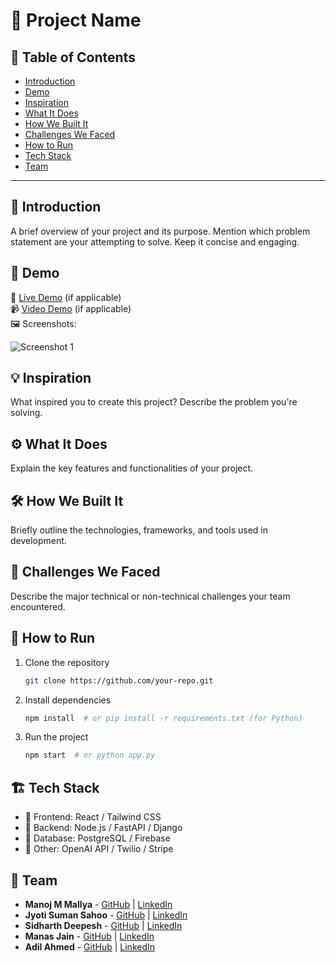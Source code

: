 # 🚀 Project Name

## 📌 Table of Contents
- [Introduction](href= "#introduction")
- [Demo](#demo)
- [Inspiration](#inspiration)
- [What It Does](#what-it-does)
- [How We Built It](#how-we-built-it)
- [Challenges We Faced](#challenges-we-faced)
- [How to Run](#how-to-run)
- [Tech Stack](#tech-stack)
- [Team](#team)

---

## 🎯 Introduction
A brief overview of your project and its purpose. Mention which problem statement are your attempting to solve. Keep it concise and engaging.

## 🎥 Demo
🔗 [Live Demo](#) (if applicable)  
📹 [Video Demo](#) (if applicable)  
🖼️ Screenshots:

![Screenshot 1](link-to-image)

## 💡 Inspiration
What inspired you to create this project? Describe the problem you're solving.

## ⚙️ What It Does
Explain the key features and functionalities of your project.

## 🛠️ How We Built It
Briefly outline the technologies, frameworks, and tools used in development.

## 🚧 Challenges We Faced
Describe the major technical or non-technical challenges your team encountered.

## 🏃 How to Run
1. Clone the repository  
   ```sh
   git clone https://github.com/your-repo.git
   ```
2. Install dependencies  
   ```sh
   npm install  # or pip install -r requirements.txt (for Python)
   ```
3. Run the project  
   ```sh
   npm start  # or python app.py
   ```

## 🏗️ Tech Stack
- 🔹 Frontend: React / Tailwind CSS
- 🔹 Backend: Node.js / FastAPI / Django
- 🔹 Database: PostgreSQL / Firebase
- 🔹 Other: OpenAI API / Twilio / Stripe

## 👥 Team
- **Manoj M Mallya** - [GitHub](https://github.com/mixed-farming) | [LinkedIn](https://www.linkedin.com/in/manoj-m-mallya-75503620a/)
- **Jyoti Suman Sahoo** - [GitHub](https://github.com/JyotiSuman09) | [LinkedIn](https://www.linkedin.com/in/jyotisuman09/)
- **Sidharth Deepesh** - [GitHub](https://github.com/SIDHARTH06) | [LinkedIn](https://www.linkedin.com/in/sidharth-deepesh-05b960200/)
- **Manas Jain** - [GitHub](https://github.com/mannmj) | [LinkedIn](https://www.linkedin.com/in/mannmj/)
- **Adil Ahmed** - [GitHub](https://github.com/Adil-Bub) | [LinkedIn](https://www.linkedin.com/in/adilbub/)

